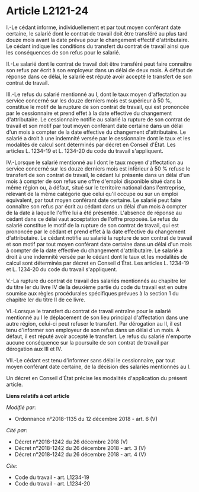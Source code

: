 # Article L2121-24

I.-Le cédant informe, individuellement et par tout moyen conférant date certaine, le salarié dont le contrat de travail doit
être transféré au plus tard douze mois avant la date prévue pour le changement effectif d'attributaire. Le cédant indique les
conditions du transfert du contrat de travail ainsi que les conséquences de son refus pour le salarié.

II.-Le salarié dont le contrat de travail doit être transféré peut faire connaître son refus par écrit à son employeur dans
un délai de deux mois. À défaut de réponse dans ce délai, le salarié est réputé avoir accepté le transfert de son contrat de
travail.

III.-Le refus du salarié mentionné au I, dont le taux moyen d'affectation au service concerné sur les douze derniers mois est
supérieur à 50 %, constitue le motif de la rupture de son contrat de travail, qui est prononcée par le cessionnaire et prend
effet à la date effective du changement d'attributaire. Le cessionnaire notifie au salarié la rupture de son contrat de
travail et son motif par tout moyen conférant date certaine dans un délai d'un mois à compter de la date effective du
changement d'attributaire. Le salarié a droit à une indemnité versée par le cessionnaire dont le taux et les modalités de
calcul sont déterminés par décret en Conseil d'État. Les articles L. 1234-19 et L. 1234-20 du code du travail s'appliquent.

IV.-Lorsque le salarié mentionné au I dont le taux moyen d'affectation au service concerné sur les douze derniers mois est
inférieur à 50 % refuse le transfert de son contrat de travail, le cédant lui présente dans un délai d'un mois à compter de
son refus une offre d'emploi disponible situé dans la même région ou, à défaut, situé sur le territoire national dans
l'entreprise, relevant de la même catégorie que celui qu'il occupe ou sur un emploi équivalent, par tout moyen conférant date
certaine. Le salarié peut faire connaître son refus par écrit au cédant dans un délai d'un mois à compter de la date à
laquelle l'offre lui a été présentée. L'absence de réponse au cédant dans ce délai vaut acceptation de l'offre proposée. Le
refus du salarié constitue le motif de la rupture de son contrat de travail, qui est prononcée par le cédant et prend effet à
la date effective du changement d'attributaire. Le cédant notifie au salarié la rupture de son contrat de travail et son
motif par tout moyen conférant date certaine dans un délai d'un mois à compter de la date effective du changement
d'attributaire. Le salarié a droit à une indemnité versée par le cédant dont le taux et les modalités de calcul sont
déterminés par décret en Conseil d'État. Les articles L. 1234-19 et L. 1234-20 du code du travail s'appliquent.

V.-La rupture du contrat de travail des salariés mentionnés au chapitre Ier du titre Ier du livre IV de la deuxième partie du
code du travail est en outre soumise aux règles procédurales spécifiques prévues à la section 1 du chapitre Ier du titre II
de ce livre.

VI.-Lorsque le transfert du contrat de travail entraîne pour le salarié mentionné au I le déplacement de son lieu principal
d'affectation dans une autre région, celui-ci peut refuser le transfert. Par dérogation au II, il est tenu d'informer son
employeur de son refus dans un délai d'un mois. À défaut, il est réputé avoir accepté le transfert. Le refus du salarié
n'emporte aucune conséquence sur la poursuite de son contrat de travail par dérogation aux III et IV.

VII.-Le cédant est tenu d'informer sans délai le cessionnaire, par tout moyen conférant date certaine, de la décision des
salariés mentionnés au I.

Un décret en Conseil d'État précise les modalités d'application du présent article.

**Liens relatifs à cet article**

_Modifié par_:

  - Ordonnance n°2018-1135 du 12 décembre 2018 - art. 6 (V)

_Cité par_:

  - Décret n°2018-1242 du 26 décembre 2018 (V)
  - Décret n°2018-1242 du 26 décembre 2018 - art. 3 (V)
  - Décret n°2018-1242 du 26 décembre 2018 - art. 4 (V)

_Cite_:

  - Code du travail - art. L1234-19
  - Code du travail - art. L1234-20
